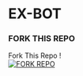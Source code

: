 # EX-BOT


### FORK THIS REPO 


 Fork This Repo !
   <br> 
<a href="https://github.com/S-U-P-E-R-I-O-R/EX-BOT/fork"><img title="FORK REPO" src="https://img.shields.io/badge/FORK REPO-h?color=black&style=for-the-badge&logo=stackshare"></a>


